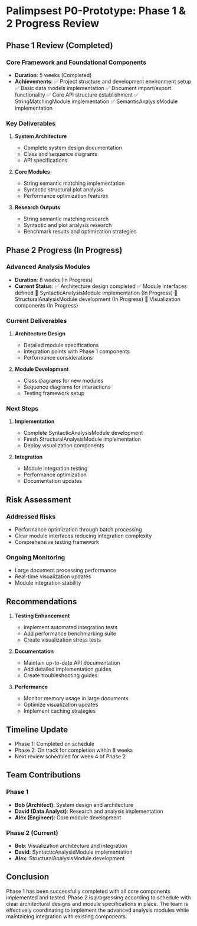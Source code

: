 # Palimpsest P0-Prototype: Phase 1 & 2 Progress Review

## Phase 1 Review (Completed)

### Core Framework and Foundational Components
- **Duration**: 5 weeks (Completed)
- **Achievements**:
  ✅ Project structure and development environment setup
  ✅ Basic data models implementation
  ✅ Document import/export functionality
  ✅ Core API structure establishment
  ✅ StringMatchingModule implementation
  ✅ SemanticAnalysisModule implementation

### Key Deliverables
1. **System Architecture**
   - Complete system design documentation
   - Class and sequence diagrams
   - API specifications

2. **Core Modules**
   - String semantic matching implementation
   - Syntactic structural plot analysis
   - Performance optimization features

3. **Research Outputs**
   - String semantic matching research
   - Syntactic and plot analysis research
   - Benchmark results and optimization strategies

## Phase 2 Progress (In Progress)

### Advanced Analysis Modules
- **Duration**: 8 weeks (In Progress)
- **Current Status**:
  ✅ Architecture design completed
  ✅ Module interfaces defined
  🔄 SyntacticAnalysisModule implementation (In Progress)
  🔄 StructuralAnalysisModule development (In Progress)
  🔄 Visualization components (In Progress)

### Current Deliverables
1. **Architecture Design**
   - Detailed module specifications
   - Integration points with Phase 1 components
   - Performance considerations

2. **Module Development**
   - Class diagrams for new modules
   - Sequence diagrams for interactions
   - Testing framework setup

### Next Steps
1. **Implementation**
   - Complete SyntacticAnalysisModule development
   - Finish StructuralAnalysisModule implementation
   - Deploy visualization components

2. **Integration**
   - Module integration testing
   - Performance optimization
   - Documentation updates

## Risk Assessment

### Addressed Risks
- Performance optimization through batch processing
- Clear module interfaces reducing integration complexity
- Comprehensive testing framework

### Ongoing Monitoring
- Large document processing performance
- Real-time visualization updates
- Module integration stability

## Recommendations

1. **Testing Enhancement**
   - Implement automated integration tests
   - Add performance benchmarking suite
   - Create visualization stress tests

2. **Documentation**
   - Maintain up-to-date API documentation
   - Add detailed implementation guides
   - Create troubleshooting guides

3. **Performance**
   - Monitor memory usage in large documents
   - Optimize visualization updates
   - Implement caching strategies

## Timeline Update
- Phase 1: Completed on schedule
- Phase 2: On track for completion within 8 weeks
- Next review scheduled for week 4 of Phase 2

## Team Contributions

### Phase 1
- **Bob (Architect)**: System design and architecture
- **David (Data Analyst)**: Research and analysis implementation
- **Alex (Engineer)**: Core module development

### Phase 2 (Current)
- **Bob**: Visualization architecture and integration
- **David**: SyntacticAnalysisModule implementation
- **Alex**: StructuralAnalysisModule development

## Conclusion
Phase 1 has been successfully completed with all core components implemented and tested. Phase 2 is progressing according to schedule with clear architectural designs and module specifications in place. The team is effectively coordinating to implement the advanced analysis modules while maintaining integration with existing components.